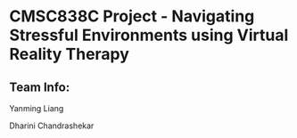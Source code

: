# CMSC838C Project - Navigating Stressful Environments using Virtual Reality Therapy

## Team Info:

Yanming Liang

Dharini Chandrashekar

